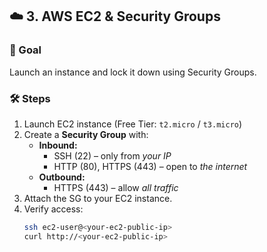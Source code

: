 ## ☁️ 3. AWS EC2 & Security Groups

### 🎯 Goal  
Launch an instance and lock it down using Security Groups.

### 🛠️ Steps

1. Launch EC2 instance (Free Tier: `t2.micro` / `t3.micro`)
2. Create a **Security Group** with:
   - **Inbound:**
     - SSH (22) – only from *your IP*
     - HTTP (80), HTTPS (443) – open to *the internet*
   - **Outbound:**
     - HTTPS (443) – allow *all traffic*
3. Attach the SG to your EC2 instance.
4. Verify access:
   ```bash
   ssh ec2-user@<your-ec2-public-ip>
   curl http://<your-ec2-public-ip>
